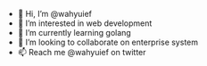 - 👋 Hi, I’m @wahyuief
- 👀 I’m interested in web development
- 🌱 I’m currently learning golang
- 💞️ I’m looking to collaborate on enterprise system
- 📫 Reach me @wahyuief on twitter

<!---
wahyuief/wahyuief is a ✨ special ✨ repository because its `README.md` (this file) appears on your GitHub profile.
You can click the Preview link to take a look at your changes.
--->
